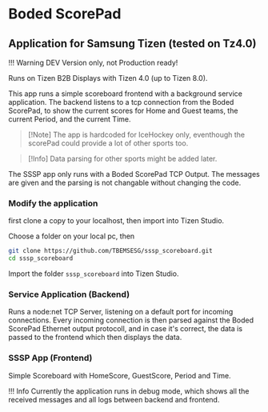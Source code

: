 # Boded ScorePad

## Application for Samsung Tizen (tested on Tz4.0)

!!! Warning DEV Version only, not Production ready!

Runs on Tizen B2B Displays with Tizen 4.0 (up to Tizen 8.0).

This app runs a simple scoreboard frontend with a background service application. The backend listens to a tcp connection from the Boded ScorePad, to show the current scores for Home and Guest teams, the current Period, and the current Time.

>[!Note] The app is hardcoded for IceHockey only, eventhough the scorePad could provide a lot of other sports too.

>[!Info] Data parsing for other sports might be added later. 

The SSSP app only runs with a Boded ScorePad TCP Output. The messages are given and the parsing is not changable without changing the code. 

### Modify the application
first clone a copy to your localhost, then import into Tizen Studio.

Choose a folder on your local pc, then
```sh
git clone https://github.com/TBEMSESG/sssp_scoreboard.git
cd sssp_scoreboard
```

Import the folder `sssp_scoreboard` into Tizen Studio.


### Service Application (Backend)
Runs a node:net TCP Server, listening on a default port for incoming connections. 
Every incoming connection is then parsed against the Boded ScorePad Ethernet output protocoll, and in case it's correct, the data is passed to the frontend which then displays the data. 

### SSSP App (Frontend)
Simple Scoreboard with HomeScore, GuestScore, Period and Time. 

!!! Info Currently the application runs in debug mode, which shows all the received messages and all logs between backend and frontend.
